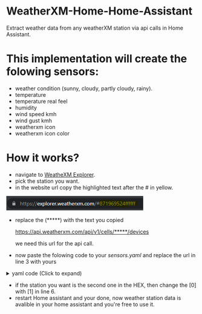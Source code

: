 # WeatherXM-Home-Home-Assistant
Extract weather data from any weatherXM station via api calls in Home Assistant.

# This implementation will create the folowing sensors:
* weather condition (sunny, cloudy, partly cloudy, rainy).
* temperature
* temperature real feel
* humidity
* wind speed kmh
* wind gust kmh
* weatherxm icon 
* weatherxm icon color

# How it works?
* navigate to [WeatheXM Explorer](https://explorer.weatherxm.com/).
* pick the station you want.
* in the website url copy the highlighted text after the # in yellow.

![Alt text](imgs/link.png "link")

* replace the (*****) with the text you copied

  https://api.weatherxm.com/api/v1/cells/*****/devices

  we need this url for the api call.
* now paste the folowing code to your *sensors.yaml* and replace the url in line 3 with yours
<details>
  <summary> yaml code (Click to expand)</summary>
  
* paste this code to your **sensors.yaml**
  
  ```
  - platform: rest
    name: "weatherxm_sensor"
    resource: https://api.weatherxm.com/api/v1/cells/*****/devices
    scan_interval: 300
    value_template: "{{ value_json.value }}"
    json_attributes_path: $.[0].current_weather
    json_attributes:
      - temperature
      - feels_like
      - humidity
      - icon  
      - precipitation
      - wind_gust
      - wind_speed

  - platform: template
    sensors:
      weatherxm_temperature:
        value_template: "{{ state_attr('sensor.weatherxm_sensor', 'temperature')|round(2)}}"
        device_class: temperature
        unit_of_measurement: "°C"

  - platform: template
    sensors:
      weatherxm_feels_like:
        value_template: "{{ state_attr('sensor.weatherxm_sensor', 'feels_like')|round(2)}}"
        device_class: temperature
        unit_of_measurement: "°C"

  - platform: template
    sensors:
      weatherxm_humidity:
        value_template: "{{ state_attr('sensor.weatherxm_sensor', 'humidity')|round(2)}}"
        device_class: humidity
        unit_of_measurement: "°%"

  - platform: template
    sensors:
      weatherxm_wind_speed_kmh:
        value_template: "{{ (state_attr('sensor.weatherxm_sensor', 'wind_speed') |float * 3.6) |round(2) }}"
        unit_of_measurement: "km/h"

  - platform: template
    sensors:
      weatherxm_wind_gust_kmh:
        value_template: "{{ (state_attr('sensor.weatherxm_sensor', 'wind_gust') |float * 3.6) |round(2) }}"
        unit_of_measurement: "km/h"

  - platform: template
    sensors:
      weatherxm_weather_condition:
        value_template: >
            {% set state = state_attr('sensor.weatherxm_sensor', 'icon') %}
            {% if state == 'partly-cloudy-night' %} Partly cloudy
            {% elif state == 'partly-cloudy-day' %} Partly cloudy
            {% elif state == 'cloudy-night' %} Cloudy
            {% elif state == 'cloudy-day' %} Cloudy
            {% elif state == 'sunny' %} Sunny
            {% elif state == 'drizzle' %} Rainy
            {% elif state == 'rainy' %} Rainy
            {% elif state == 'unavailable' %} -
            {% elif state == 'Unavailable' %} -
            {% elif state == 'unknown' %} -
            {% elif state == 'Unknown' %} -
            {% endif %}

  - platform: template
    sensors:
      weatherxm_icon:
        friendly_name: 'weatherxm icon'
        value_template: >
            {% set state = state_attr('sensor.weatherxm_sensor', 'icon') %}
            {% if state == 'partly-cloudy-night' %} mdi:weather-night-partly-cloudy
            {% elif state == 'partly-cloudy-day' %} mdi:weather-partly-cloudy
            {% elif state == 'cloudy-night' %} mdi:weather-night-partly-cloudy
            {% elif state == 'cloudy-day' %} mdi:weather-cloudy
            {% elif state == 'sunny' %} mdi:weather-sunny
            {% elif state == 'drizzle' %} mdi:weather-pouring
            {% elif state == 'rainy' %} mdi:weather-pouring
            {% elif state == 'unavailable' %} mdi:reload
            {% elif state == 'Unavailable' %} mdi:reload
            {% elif state == 'unknown' %} mdi:reload
            {% elif state == 'Unknown' %} mdi:reload
            {% endif %}

  - platform: template
    sensors:
      weatherxm_icon_color:
        friendly_name: 'weatherxm icon color'
        value_template: >
            {% set state = state_attr('sensor.weatherxm_sensor', 'icon') %}
            {% if state == 'partly-cloudy-night' %} blue-grey
            {% elif state == 'partly-cloudy-day' %} white
            {% elif state == 'cloudy-night' %} blue-grey
            {% elif state == 'cloudy-day' %} white
            {% elif state == 'sunny' %} yellow
            {% elif state == 'drizzle' %} blue
            {% elif state == 'rainy' %} blue
            {% elif state == 'unavailable' %} grey
            {% elif state == 'Unavailable' %} grey
            {% elif state == 'unknown' %} grey
            {% elif state == 'Unknown' %} grey
            {% endif %}
  ```
</details>

* if the station you want is the second one in the HEX, then change the [0] with [1] in line 6.
* restart Home assistant and your done, now weather station data is avalible in your home assistant and you're free to use it.
